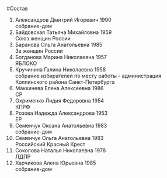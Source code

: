 #Состав
1. Александров Дмитрий Игоревич 1990   
    собрание-дом
2. Байдовская Татьяна Михайловна 1959   
    Союз женщин России
3. Баранова Ольга Анатольевна 1985   
    За женщин России
4. Богданова Марина Николаевна 1957   
    ЯБЛОКО
5. Кручинина Галина Николаевна 1958   
    собрание избирателей по месту работы - администрация Колпинского района Санкт-Петербурга
6. Маккичева Елена Алексеевна 1986   
    СР
7. Охрименко Лидия Федоровна 1954   
    КПРФ
8. Розова Надежда Александрова 1953   
    ЕР
9. Семенчук Оксана Анатольевна 1983   
    собрание-дом
10. Семенчук Ольга Анатольевна 1983   
    Российский Красный Крест
11. Соколова Наталья Николаевна 1978   
    ЛДПР
12. Харчикова Алена Юрьевна 1985   
    собрание-дом
